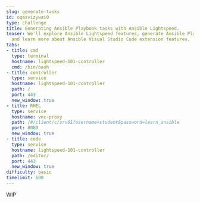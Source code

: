 ```yaml
---
slug: generate-tasks
id: oqasvizywai0
type: challenge
title: Generating Ansible Playbook tasks with Ansible Lightspeed.
teaser: We'll explore Ansible Lightspeed features, generate Ansible Playbook tasks,
  and learn more about Ansible Visual Studio Code extension features.
tabs:
- title: cmd
  type: terminal
  hostname: lightspeed-101-controller
  cmd: /bin/bash
- title: controller
  type: service
  hostname: lightspeed-101-controller
  path: /
  port: 443
  new_window: true
- title: RHEL
  type: service
  hostname: vnc-proxy
  path: /#/client/c/srv01?username=student&password=learn_ansible
  port: 8080
  new_window: true
- title: code
  type: service
  hostname: lightspeed-101-controller
  path: /editor/
  port: 443
  new_window: true
difficulty: basic
timelimit: 600
---
```

WIP